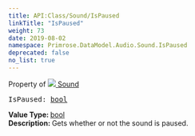 ```yaml
---
title: API:Class/Sound/IsPaused
linkTitle: "IsPaused"
weight: 73
date: 2019-08-02
namespace: Primrose.DataModel.Audio.Sound.IsPaused
deprecated: false
no_list: true
---
```

Property of <a href="/docs/api-reference/Class/Sound"><img src="/icons/silk/sound.png"/>&nbsp;Sound</a>
<pre class="method-declaration">
IsPaused: <a class="type" href="/docs/api-reference/System/Primitives#boolean">bool</a></pre>
<b>Value Type: </b>
<a class="type" href="/docs/api-reference/System/Primitives#boolean">bool</a>
<br/>
<b>Description: </b>
Gets whether or not the sound is paused.

